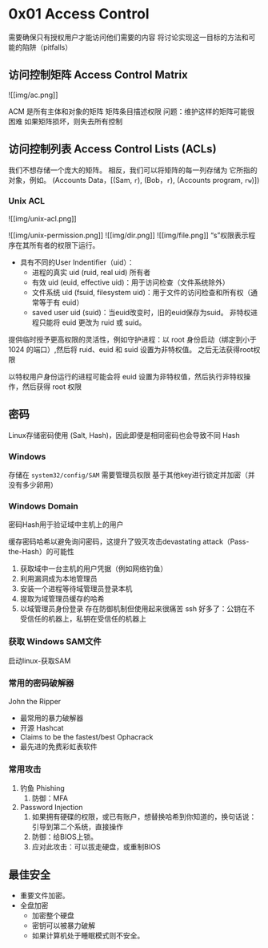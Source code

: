 # 0x01 Access Control


需要确保只有授权用户才能访问他们需要的内容
将讨论实现这一目标的方法和可能的陷阱（pitfalls）

## 访问控制矩阵 Access Control Matrix

![[img/ac.png]]

ACM 是所有主体和对象的矩阵
矩阵条目描述权限
问题：维护这样的矩阵可能很困难
如果矩阵损坏，则失去所有控制

## 访问控制列表 Access Control Lists (ACLs)

我们不想存储一个庞大的矩阵。
相反，我们可以将矩阵的每一列存储为
它所指的对象，例如。
(Accounts Data，\[(Sam, `r`), (Bob，`r`), (Accounts program, `rw`)])

### Unix ACL

![[img/unix-acl.png]]

![[img/unix-permission.png]]
![[img/dir.png]]
![[img/file.png]]
“s”权限表示程序在其所有者的权限下运行。

- 具有不同的User Indentifier（uid）：
	- 进程的真实 uid (ruid, real uid) 所有者
	- 有效 uid (euid, effective uid)：用于访问检查（文件系统除外）
	- 文件系统 uid (fsuid, filesystem uid)：用于文件的访问检查和所有权（通常等于有 euid）
	- saved user uid (suid)：当euid改变时，旧的euid保存为suid。 非特权进程只能将 euid 更改为 ruid 或 suid。

提供临时授予更高权限的灵活性，例如守护进程：以 root 身份启动（绑定到小于 1024 的端口）,然后将 ruid、euid 和 suid 设置为非特权值。 之后无法获得root权限

以特权用户身份运行的进程可能会将 euid 设置为非特权值，然后执行非特权操作，然后获得 root 权限

## 密码

Linux存储密码使用 (Salt, Hash)，因此即便是相同密码也会导致不同 Hash

### Windows

存储在 `system32/config/SAM`
需要管理员权限
基于其他key进行锁定并加密（并没有多少卵用）

### Windows Domain

密码Hash用于验证域中主机上的用户

缓存密码哈希以避免询问密码，这提升了毁灭攻击devastating attack（Pass-the-Hash）的可能性
1. 获取域中一台主机的用户凭据（例如网络钓鱼）
2. 利用漏洞成为本地管理员
3. 安装一个进程等待域管理员登录本机
3. 提取为域管理员缓存的哈希
4. 以域管理员身份登录
存在防御机制但使用起来很痛苦
ssh 好多了：公钥在不受信任的机器上，私钥在受信任的机器上

### 获取 Windows SAM文件

启动linux-获取SAM


### 常用的密码破解器

John the Ripper
- 最常用的暴力破解器
- 开源
Hashcat
- Claims to be the fastest/best
Ophacrack
- 最先进的免费彩虹表软件

### 常用攻击

1. 钓鱼 Phishing
	1. 防御：MFA
2. Password Injection
	1. 如果拥有硬碟的权限，或已有账户，想替换哈希到你知道的，换句话说：引导到第二个系统，直接操作
	2. 防御：给BIOS上锁。
	3. 应对此攻击：可以拔走硬盘，或重制BIOS

## 最佳安全

- 重要文件加密。
- 全盘加密
	- 加密整个硬盘
	- 密钥可以被暴力破解
	- 如果计算机处于睡眠模式则不安全。